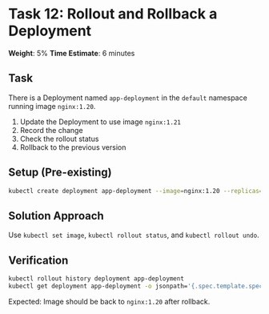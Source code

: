 # Task 12: Rollout and Rollback a Deployment

**Weight**: 5%
**Time Estimate**: 6 minutes

## Task

There is a Deployment named `app-deployment` in the `default` namespace running image `nginx:1.20`.

1. Update the Deployment to use image `nginx:1.21`
2. Record the change
3. Check the rollout status
4. Rollback to the previous version

## Setup (Pre-existing)

```bash
kubectl create deployment app-deployment --image=nginx:1.20 --replicas=3
```

## Solution Approach

Use `kubectl set image`, `kubectl rollout status`, and `kubectl rollout undo`.

## Verification

```bash
kubectl rollout history deployment app-deployment
kubectl get deployment app-deployment -o jsonpath='{.spec.template.spec.containers[0].image}'
```

Expected: Image should be back to `nginx:1.20` after rollback.
